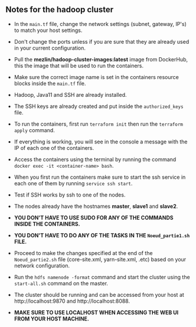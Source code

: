 ## **Notes for the hadoop cluster**

- In the `main.tf` file, change the network settings (subnet, gateway, IP's) to match your host settings.

- Don't change the ports unless if you are sure that they are already used in your current configuration.

- Pull the **mezlin/hadoop-cluster-images:latest** image from DockerHub, this the image that will be used to run the containers.

- Make sure the correct image name is set in the containers resource blocks inside the `main.tf` file.

- Hadoop, Java11 and SSH are already installed.

- The SSH keys are already created and put inside the `authorized_keys` file.

- To run the containers, first run `terraform init` then run the `terraform apply` command.

- If everything is working, you will see in the console a message with the IP of each one of the containers.

- Access the containers using the terminal by running the command `docker exec -it <container-name> bash`.

- When you first run the containers make sure to start the ssh service in each one of them by running `service ssh start`.

- Test if SSH works by ssh to one of the nodes.

- The nodes already have the hostnames **master**, **slave1** and **slave2**.

- **YOU DON'T HAVE TO USE SUDO FOR ANY OF THE COMMANDS INSIDE THE CONTAINERS.**

- **YOU DON'T HAVE TO DO ANY OF THE TASKS IN THE `Noeud_partie1.sh` FILE.**

- Proceed to make the changes specified at the end of the `Noeud_partie2.sh` file (core-site.xml, yarn-site.xml, .etc) based on your network configuration.

- Run the `hdfs namenode -format` command and start the cluster using the `start-all.sh` command on the master.

- The cluster should be running and can be accessed from your host at http://localhost:9870 and http://localhost:8088.

- **MAKE SURE TO USE LOCALHOST WHEN ACCESSING THE WEB UI FROM YOUR HOST MACHINE.**